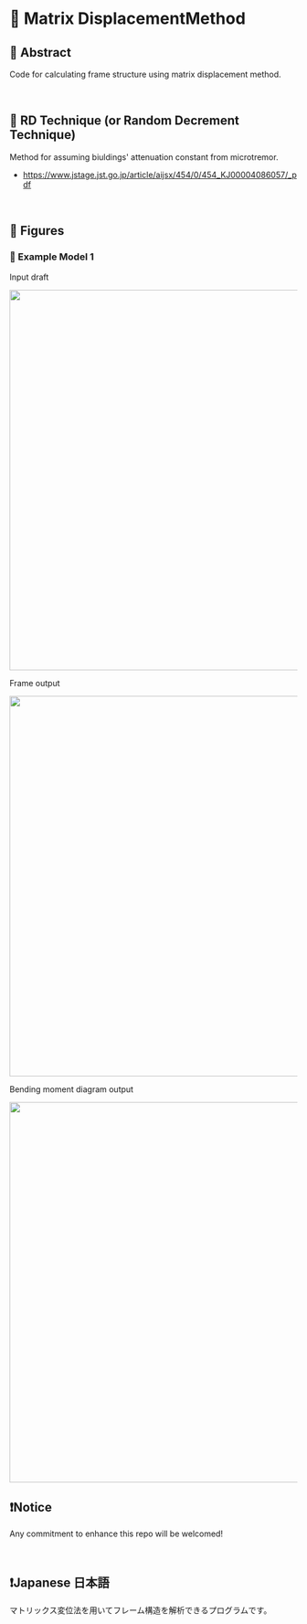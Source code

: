 # 💖 Matrix DisplacementMethod

## 🌟 Abstract

Code for calculating frame structure using matrix displacement method.





<br>

## 🌟 RD Technique (or Random Decrement Technique)

Method for assuming biuldings' attenuation constant from microtremor.

* https://www.jstage.jst.go.jp/article/aijsx/454/0/454_KJ00004086057/_pdf







<br>

## 🌟 Figures

### 🎇 Example Model 1

Input draft

<img name="" src="https://github.com/aki32/aki32-utilities/raw/main/9_Assets/A10_MDM_ExampleModel1-1.jpg" width="666">

Frame output

<img name="" src="https://github.com/aki32/aki32-utilities/raw/main/9_Assets/A10_MDM_ExampleModel1-2.png" width="666">

Bending moment diagram output

<img name="" src="https://github.com/aki32/aki32-utilities/raw/main/9_Assets/A10_MDM_ExampleModel1-3.png" width="666">








<br>

## ❗Notice

Any commitment to enhance this repo will be welcomed!





<br>

## ❗Japanese 日本語

マトリックス変位法を用いてフレーム構造を解析できるプログラムです。





<br>
